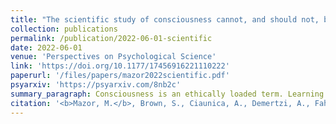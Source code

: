 ```yaml
---
title: "The scientific study of consciousness cannot, and should not, be morally neutral"
collection: publications
permalink: /publication/2022-06-01-scientific
date: 2022-06-01
venue: 'Perspectives on Psychological Science'
link: 'https://doi.org/10.1177/17456916221110222'
paperurl: '/files/papers/mazor2022scientific.pdf'
psyarxiv: 'https://psyarxiv.com/8nb2c'
summary_paragraph: Consciousness is an ethically loaded term. Learning that someone is conscious changes our beliefs not only about what it is like to be them, but also about how we should and shouldn’t treat them. In this paper, we identified 3 implications of this link between consciousness and ethics. First, empirical findings in this field *should* inform ethics and legislation. For example, if we identify markers of consciousness in an animal, this should affect how we treat this animal. Second, because of this link, consciousness scientists are particularly susceptible to influences from ideology and societal norms. This is because we prefer theories of consciousness that align with our prior intuitions about who is conscious and who is not, but these intuitions are biased by our moral outlook and lifestyle. And finally, this link also means that the use of animal models of consciousness produces a conflict between scientific validity and ethical justification.
citation: '<b>Mazor, M.</b>, Brown, S., Ciaunica, A., Demertzi, A., Fahrenfort, J. J., Faivre, N., Francken, J., Lamy, D., Lenggenhager, B., Moutoussis, M., Nizzi, M., Salomon, R., Soto, D., Stein, T., & Lubianker, N. (2022). The scientific study of consciousness cannot, and should not, be morally neutral. <i>Perspectives on Psychological Science</i>'
---
```

